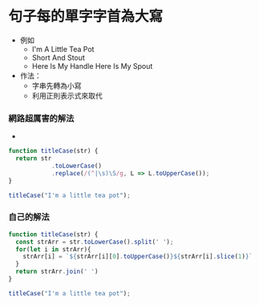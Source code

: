 # 句子每的單字字首為大寫
- 例如
    - I'm A Little Tea Pot
    - Short And Stout
    - Here Is My Handle Here Is My Spout
- 作法：
    - 字串先轉為小寫
    - 利用正則表示式來取代
### 網路超厲害的解法
- 
```javascript
function titleCase(str) {
  return str
            .toLowerCase()
            .replace(/(^|\s)\S/g, L => L.toUpperCase());
}

titleCase("I'm a little tea pot");
```
### 自己的解法
```javascript
function titleCase(str) {
  const strArr = str.toLowerCase().split(' ');
  for(let i in strArr){
    strArr[i] = `${strArr[i][0].toUpperCase()}${strArr[i].slice(1)}`
  }
  return strArr.join(' ')
}

titleCase("I'm a little tea pot");
```